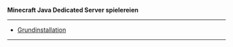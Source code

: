 **Minecraft Java Dedicated Server spielereien**

---

* [Grundinstallation](https://github.com/dr-woitschek/minecraft/tree/main/JavaEdition/Dedicated_Server/01_Grundinstallation/)

---
